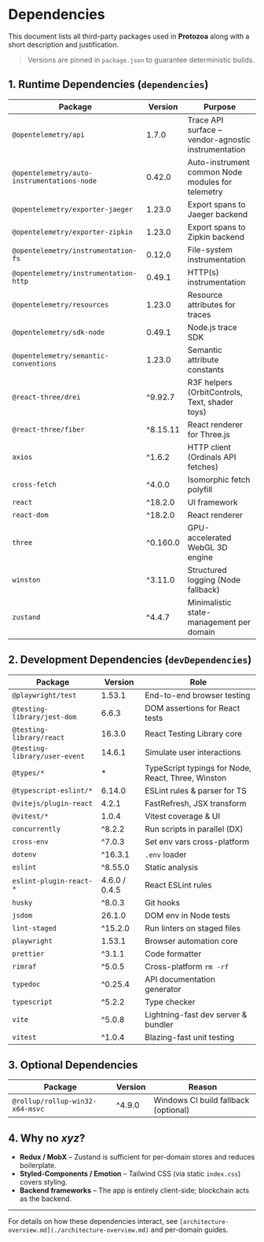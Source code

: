# Dependencies

This document lists all third-party packages used in **Protozoa** along with a short description and justification.

> Versions are pinned in `package.json` to guarantee deterministic builds.

## 1. Runtime Dependencies (`dependencies`)

| Package | Version | Purpose |
|---------|---------|---------|
| `@opentelemetry/api` | 1.7.0 | Trace API surface – vendor-agnostic instrumentation |
| `@opentelemetry/auto-instrumentations-node` | 0.42.0 | Auto-instrument common Node modules for telemetry |
| `@opentelemetry/exporter-jaeger` | 1.23.0 | Export spans to Jaeger backend |
| `@opentelemetry/exporter-zipkin` | 1.23.0 | Export spans to Zipkin backend |
| `@opentelemetry/instrumentation-fs` | 0.12.0 | File-system instrumentation |
| `@opentelemetry/instrumentation-http` | 0.49.1 | HTTP(s) instrumentation |
| `@opentelemetry/resources` | 1.23.0 | Resource attributes for traces |
| `@opentelemetry/sdk-node` | 0.49.1 | Node.js trace SDK |
| `@opentelemetry/semantic-conventions` | 1.23.0 | Semantic attribute constants |
| `@react-three/drei` | ^9.92.7 | R3F helpers (OrbitControls, Text, shader toys) |
| `@react-three/fiber` | ^8.15.11 | React renderer for Three.js |
| `axios` | ^1.6.2 | HTTP client (Ordinals API fetches) |
| `cross-fetch` | ^4.0.0 | Isomorphic fetch polyfill |
| `react` | ^18.2.0 | UI framework |
| `react-dom` | ^18.2.0 | React renderer |
| `three` | ^0.160.0 | GPU-accelerated WebGL 3D engine |
| `winston` | ^3.11.0 | Structured logging (Node fallback) |
| `zustand` | ^4.4.7 | Minimalistic state-management per domain |

## 2. Development Dependencies (`devDependencies`)

| Package | Version | Role |
|---------|---------|------|
| `@playwright/test` | 1.53.1 | End-to-end browser testing |
| `@testing-library/jest-dom` | 6.6.3 | DOM assertions for React tests |
| `@testing-library/react` | 16.3.0 | React Testing Library core |
| `@testing-library/user-event` | 14.6.1 | Simulate user interactions |
| `@types/*` | * | TypeScript typings for Node, React, Three, Winston |
| `@typescript-eslint/*` | 6.14.0 | ESLint rules & parser for TS |
| `@vitejs/plugin-react` | 4.2.1 | FastRefresh, JSX transform |
| `@vitest/*` | 1.0.4 | Vitest coverage & UI |
| `concurrently` | ^8.2.2 | Run scripts in parallel (DX) |
| `cross-env` | ^7.0.3 | Set env vars cross-platform |
| `dotenv` | ^16.3.1 | `.env` loader |
| `eslint` | ^8.55.0 | Static analysis |
| `eslint-plugin-react-*` | 4.6.0 / 0.4.5 | React ESLint rules |
| `husky` | ^8.0.3 | Git hooks |
| `jsdom` | 26.1.0 | DOM env in Node tests |
| `lint-staged` | ^15.2.0 | Run linters on staged files |
| `playwright` | 1.53.1 | Browser automation core |
| `prettier` | ^3.1.1 | Code formatter |
| `rimraf` | ^5.0.5 | Cross-platform `rm -rf` |
| `typedoc` | ^0.25.4 | API documentation generator |
| `typescript` | ^5.2.2 | Type checker |
| `vite` | ^5.0.8 | Lightning-fast dev server & bundler |
| `vitest` | ^1.0.4 | Blazing-fast unit testing |

## 3. Optional Dependencies

| Package | Version | Reason |
|---------|---------|--------|
| `@rollup/rollup-win32-x64-msvc` | ^4.9.0 | Windows CI build fallback (optional) |

## 4. Why no *xyz*?

* **Redux / MobX** – Zustand is sufficient for per-domain stores and reduces boilerplate.
* **Styled-Components / Emotion** – Tailwind CSS (via static `index.css`) covers styling.
* **Backend frameworks** – The app is entirely client-side; blockchain acts as the backend.

---

For details on how these dependencies interact, see `[architecture-overview.md](./architecture-overview.md)` and per-domain guides.